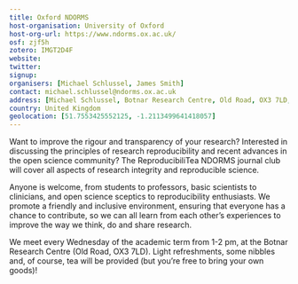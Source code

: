 ```yaml
---
title: Oxford NDORMS
host-organisation: University of Oxford
host-org-url: https://www.ndorms.ox.ac.uk/
osf: zjf5h
zotero: IMGT2D4F
website: 
twitter: 
signup: 
organisers: [Michael Schlussel, James Smith]
contact: michael.schlussel@ndorms.ox.ac.uk
address: [Michael Schlussel, Botnar Research Centre, Old Road, OX3 7LD, Oxford]
country: United Kingdom
geolocation: [51.7553425552125, -1.2113499641418057]
---
```


Want to improve the rigour and transparency of your research? Interested in discussing the principles of research reproducibility and recent advances in the open science community? The ReproducibiliTea NDORMS journal club will cover all aspects of research integrity and reproducible science.

Anyone is welcome, from students to professors, basic scientists to clinicians, and open science sceptics to reproducibility enthusiasts. We promote a friendly and inclusive environment, ensuring that everyone has a chance to contribute, so we can all learn from each other’s experiences to improve the way we think, do and share research.

We meet every Wednesday of the academic term from 1-2 pm, at the Botnar Research Centre (Old Road, OX3 7LD). Light refreshments, some nibbles and, of course, tea will be provided (but you’re free to bring your own goods)!
